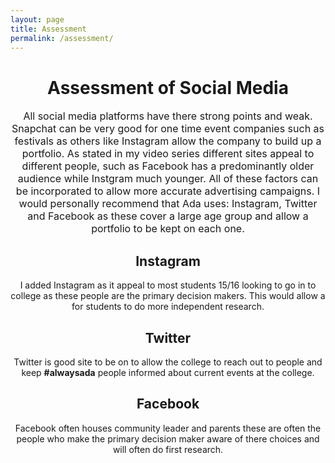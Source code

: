 ```yaml
---
layout: page
title: Assessment
permalink: /assessment/
---
```


<center>
<h1>Assessment of Social Media</h1>
<font size="3.5">All social media platforms have there strong points and weak. Snapchat can be very good for one time event companies such as festivals as others like Instagram allow the company to build up a portfolio. As stated in my video series different sites appeal to different people, such as Facebook has a predominantly older audience while Instgram much younger. All of these factors can be incorporated to allow more accurate advertising campaigns. I would personally recommend that Ada uses: Instagram, Twitter and Facebook as these cover a large age group and allow a portfolio to be kept on each one.</font>
<h2>Instagram</h2>
I added Instagram as it appeal to most students 15/16 looking to go in to college as these people are the primary decision makers. This would allow a for students to do more independent research.
<h2>Twitter</h2>
Twitter is good site to be on to allow the college to reach out to people and keep <b>#alwaysada</b> people informed about current events at the college.
<p></p>
<h2>Facebook</h2>
Facebook often houses community leader and parents these are often the people who make the primary decision maker aware of there choices and will often do first research.</center>